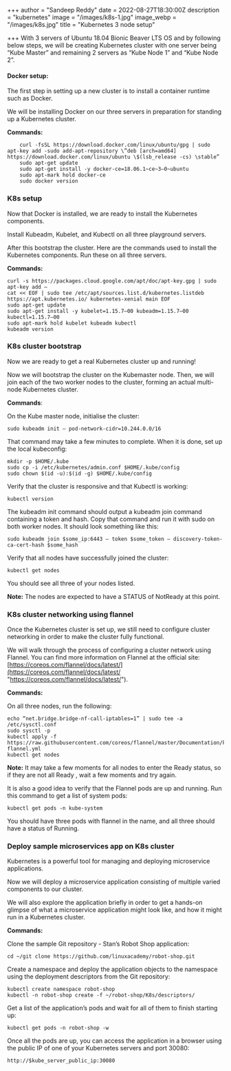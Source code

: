 +++
author = "Sandeep Reddy"
date = 2022-08-27T18:30:00Z
description = "kubernetes"
image = "/images/k8s-1.jpg"
image_webp = "/images/k8s.jpg"
title = "Kubernetes 3 node setup"

+++
With 3 servers of Ubuntu 18.04 Bionic Beaver LTS OS and by following below steps, we will be creating Kubernetes cluster with one server being “Kube Master” and remaining 2 servers as “Kube Node 1” and “Kube Node 2”.

#### Docker setup:

The first step in setting up a new cluster is to install a container runtime such as Docker.

We will be installing Docker on our three servers in preparation for standing up a Kubernetes cluster.

**Commands:**
```
    curl -fsSL https://download.docker.com/linux/ubuntu/gpg | sudo apt-key add -sudo add-apt-repository \”deb [arch=amd64] https://download.docker.com/linux/ubuntu \$(lsb_release -cs) \stable”
    sudo apt-get update
    sudo apt-get install -y docker-ce=18.06.1~ce~3–0~ubuntu
    sudo apt-mark hold docker-ce
    sudo docker version
```

### K8s setup

Now that Docker is installed, we are ready to install the Kubernetes components.

Install Kubeadm, Kubelet, and Kubectl on all three playground servers.

After this bootstrap the cluster. Here are the commands used to install the Kubernetes components. Run these on all three servers.

**Commands:**

    curl -s https://packages.cloud.google.com/apt/doc/apt-key.gpg | sudo apt-key add —
    cat << EOF | sudo tee /etc/apt/sources.list.d/kubernetes.listdeb https://apt.kubernetes.io/ kubernetes-xenial main EOF
    sudo apt-get update
    sudo apt-get install -y kubelet=1.15.7–00 kubeadm=1.15.7–00 kubectl=1.15.7–00
    sudo apt-mark hold kubelet kubeadm kubectl
    kubeadm version

### K8s cluster bootstrap

Now we are ready to get a real Kubernetes cluster up and running!

Now we will bootstrap the cluster on the Kubemaster node. Then, we will join each of the two worker nodes to the cluster, forming an actual multi-node Kubernetes cluster.

**Commands**:

On the Kube master node, initialise the cluster:

    sudo kubeadm init — pod-network-cidr=10.244.0.0/16

That command may take a few minutes to complete. When it is done, set up the local kubeconfig:

    mkdir -p $HOME/.kube
    sudo cp -i /etc/kubernetes/admin.conf $HOME/.kube/config
    sudo chown $(id -u):$(id -g) $HOME/.kube/config

Verify that the cluster is responsive and that Kubectl is working:

    kubectl version

The kubeadm init command should output a kubeadm join command containing a token and hash. Copy that command and run it with sudo on both worker nodes. It should look something like this:

    sudo kubeadm join $some_ip:6443 — token $some_token — discovery-token-ca-cert-hash $some_hash

Verify that all nodes have successfully joined the cluster:

    kubectl get nodes

You should see all three of your nodes listed.

**Note:** The nodes are expected to have a STATUS of NotReady at this point.

### K8s cluster networking using flannel

Once the Kubernetes cluster is set up, we still need to configure cluster networking in order to make the cluster fully functional.

We will walk through the process of configuring a cluster network using Flannel. You can find more information on Flannel at the official site: [https://coreos.com/flannel/docs/latest/](https://coreos.com/flannel/docs/latest/ "https://coreos.com/flannel/docs/latest/").

**Commands:**

On all three nodes, run the following:

    echo “net.bridge.bridge-nf-call-iptables=1” | sudo tee -a /etc/sysctl.conf
    sudo sysctl -p
    kubectl apply -f https://raw.githubusercontent.com/coreos/flannel/master/Documentation/kube-flannel.yml
    kubectl get nodes

**Note:** It may take a few moments for all nodes to enter the Ready status, so if they are not all Ready , wait a few moments and try again.

It is also a good idea to verify that the Flannel pods are up and running. Run this command to get a list of system pods:

    kubectl get pods -n kube-system

You should have three pods with flannel in the name, and all three should have a status of Running.

### Deploy sample microservices app on K8s cluster

Kubernetes is a powerful tool for managing and deploying microservice applications.

Now we will deploy a microservice application consisting of multiple varied components to our cluster.

We will also explore the application briefly in order to get a hands-on glimpse of what a microservice application might look like, and how it might run in a Kubernetes cluster.

**Commands:**

Clone the sample Git repository - Stan’s Robot Shop application:

    cd ~/git clone https://github.com/linuxacademy/robot-shop.git

Create a namespace and deploy the application objects to the namespace using the deployment descriptors from the Git repository:

    kubectl create namespace robot-shop
    kubectl -n robot-shop create -f ~/robot-shop/K8s/descriptors/

Get a list of the application’s pods and wait for all of them to finish starting up:

    kubectl get pods -n robot-shop -w

Once all the pods are up, you can access the application in a browser using the public IP of one of your Kubernetes servers and port 30080:

    http://$kube_server_public_ip:30080